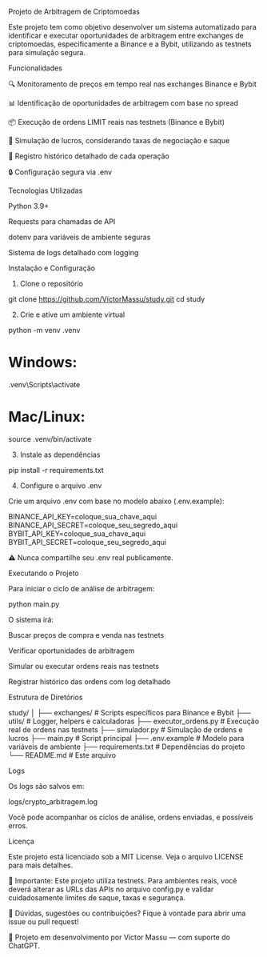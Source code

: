 Projeto de Arbitragem de Criptomoedas

Este projeto tem como objetivo desenvolver um sistema automatizado para identificar e executar oportunidades de arbitragem entre exchanges de criptomoedas, especificamente a Binance e a Bybit, utilizando as testnets para simulação segura.

Funcionalidades

🔍 Monitoramento de preços em tempo real nas exchanges Binance e Bybit

📊 Identificação de oportunidades de arbitragem com base no spread

📦 Execução de ordens LIMIT reais nas testnets (Binance e Bybit)

🧠 Simulação de lucros, considerando taxas de negociação e saque

🧾 Registro histórico detalhado de cada operação

🔒 Configuração segura via .env

Tecnologias Utilizadas

Python 3.9+

Requests para chamadas de API

dotenv para variáveis de ambiente seguras

Sistema de logs detalhado com logging

Instalação e Configuração

1. Clone o repositório

git clone https://github.com/VictorMassu/study.git
cd study

2. Crie e ative um ambiente virtual

python -m venv .venv
# Windows:
.venv\Scripts\activate
# Mac/Linux:
source .venv/bin/activate

3. Instale as dependências

pip install -r requirements.txt

4. Configure o arquivo .env

Crie um arquivo .env com base no modelo abaixo (.env.example):

BINANCE_API_KEY=coloque_sua_chave_aqui
BINANCE_API_SECRET=coloque_seu_segredo_aqui
BYBIT_API_KEY=coloque_sua_chave_aqui
BYBIT_API_SECRET=coloque_seu_segredo_aqui

⚠️ Nunca compartilhe seu .env real publicamente.

Executando o Projeto

Para iniciar o ciclo de análise de arbitragem:

python main.py

O sistema irá:

Buscar preços de compra e venda nas testnets

Verificar oportunidades de arbitragem

Simular ou executar ordens reais nas testnets

Registrar histórico das ordens com log detalhado

Estrutura de Diretórios

study/
│
├── exchanges/         # Scripts específicos para Binance e Bybit
├── utils/             # Logger, helpers e calculadoras
├── executor_ordens.py # Execução real de ordens nas testnets
├── simulador.py       # Simulação de ordens e lucros
├── main.py            # Script principal
├── .env.example       # Modelo para variáveis de ambiente
├── requirements.txt   # Dependências do projeto
└── README.md          # Este arquivo

Logs

Os logs são salvos em:

logs/crypto_arbitragem.log

Você pode acompanhar os ciclos de análise, ordens enviadas, e possíveis erros.

Licença

Este projeto está licenciado sob a MIT License. Veja o arquivo LICENSE para mais detalhes.

🔐 Importante:
Este projeto utiliza testnets. Para ambientes reais, você deverá alterar as URLs das APIs no arquivo config.py e validar cuidadosamente limites de saque, taxas e segurança.

💬 Dúvidas, sugestões ou contribuições? Fique à vontade para abrir uma issue ou pull request!

🚀 Projeto em desenvolvimento por Victor Massu — com suporte do ChatGPT.